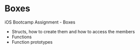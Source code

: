 # Boxes
iOS Bootcamp Assignment - Boxes

* Structs, how to create them and how to access the members
* Functions
* Function prototypes
